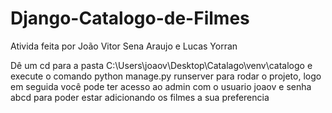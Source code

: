 # Django-Catalogo-de-Filmes
Ativida feita por João Vitor Sena Araujo e Lucas Yorran

Dê um cd para a pasta C:\Users\joaov\Desktop\Catalago\venv\catalogo e execute o comando python manage.py runserver para rodar o projeto, logo em seguida você pode ter acesso ao admin com o usuario joaov e senha abcd para poder estar adicionando os filmes a sua preferencia
